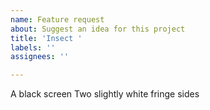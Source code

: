 ```yaml
---
name: Feature request
about: Suggest an idea for this project
title: 'Insect '
labels: ''
assignees: ''

---
```


A black screen 
 Two slightly white fringe sides
